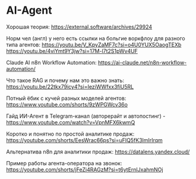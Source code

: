 # AI-Agent

Хорошая теория:
https://external.software/archives/29924

Норм чел (англ) у него есть ссылки на больгие воркфлоу для разного типа агентов:
https://youtu.be/V_KpyZaMF7c?si=o4U0YUX5OaogTEXb
https://youtu.be/4viYmt9Y3jw?si=17M-l7t2S1pWv4UF

Claude AI n8n Workflow Automation:
https://ai-claude.net/n8n-workflow-automation/

Что такое RAG и почему нам это важно знать:
https://youtu.be/22tkx79icy4?si=IeziWWfxx3fiU5RL

Потный ёбик с кучей разных моделей агентов:
https://www.youtube.com/shorts/9zWPGWcv36o

Гайд ИИ-Агент в Telegram-канал (авторерайт и автопостинг) - https://www.youtube.com/watch?v=VpnMFX6kwmQ

Коротко и понятно по простой аналитике продаж:
https://youtube.com/shorts/EesWrac66ps?si=uFIQ5fK3lmIrIrqm

Альтернатива n8n для аналитики продаж: https://datalens.yandex.cloud/

Пример работы агента-оператора на звонок:
https://youtube.com/shorts/jFeZi4RAGzM?si=t6ytErnlJxahmNOj

